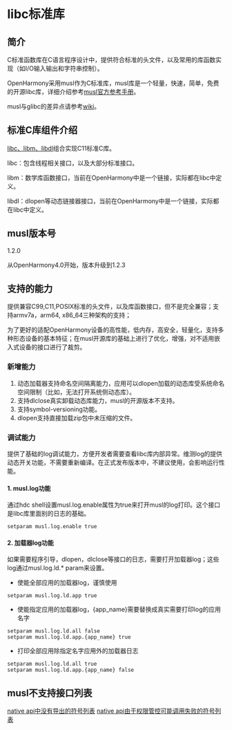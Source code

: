 # libc标准库

## 简介
C标准函数库在C语言程序设计中，提供符合标准的头文件，以及常用的库函数实现（如I/O输入输出和字符串控制）。

OpenHarmony采用musl作为C标准库，musl库是一个轻量，快速，简单，免费的开源libc库，详细介绍参考[musl官方参考手册](http://musl.libc.org/manual.html)。

musl与glibc的差异点请参考[wiki](https://wiki.musl-libc.org/functional-differences-from-glibc.html)。

## 标准C库组件介绍

[libc、libm、libdl](https://zh.cppreference.com/w/c/header)组合实现C11标准C库。

libc：包含线程相关接口，以及大部分标准接口。

libm：数学库函数接口，当前在OpenHarmony中是一个链接，实际都在libc中定义。

libdl：dlopen等动态链接器接口，当前在OpenHarmony中是一个链接，实际都在libc中定义。

## musl版本号

1.2.0

从OpenHarmony4.0开始，版本升级到1.2.3

## 支持的能力
提供兼容C99,C11,POSIX标准的头文件，以及库函数接口，但不是完全兼容；支持armv7a，arm64, x86_64三种架构的支持；

为了更好的适配OpenHarmony设备的高性能，低内存，高安全，轻量化，支持多种形态设备的基本特征；在musl开源库的基础上进行了优化，增强，对不适用嵌入式设备的接口进行了裁剪。

### 新增能力
1. 动态加载器支持命名空间隔离能力，应用可以dlopen加载的动态库受系统命名空间限制（比如，无法打开系统侧动态库）。
2. 支持dlclose真实卸载动态库能力，musl的开源版本不支持。
3. 支持symbol-versioning功能。
4. dlopen支持直接加载zip包中未压缩的文件。

### 调试能力
提供了基础的log调试能力，方便开发者需要查看libc库内部异常。维测log的提供动态开关功能，不需要重新编译。在正式发布版本中，不建议使用，会影响运行性能。

#### 1. musl.log功能
通过hdc shell设置musl.log.enable属性为true来打开musl的log打印。这个接口是libc库里面别的日志的基础。
```
setparam musl.log.enable true
```

#### 2. 加载器log功能
如果需要程序引导，dlopen，dlclose等接口的日志，需要打开加载器log；这些log通过musl.log.ld.* param来设置。
* 使能全部应用的加载器log，谨慎使用
```
setparam musl.log.ld.app true
```
* 使能指定应用的加载器log，{app_name}需要替换成真实需要打印log的应用名字
```
setparam musl.log.ld.all false
setparam musl.log.ld.app.{app_name} true
```
* 打印全部应用除指定名字应用外的加载器日志
```
setparam musl.log.ld.all true
setparam musl.log.ld.app.{app_name} false
```

## musl不支持接口列表
[native api中没有导出的符号列表](musl-peculiar-symbol.md)
[native api由于权限管控可能调用失败的符号列表](musl-permission-control-symbol.md)


<!--no_check-->